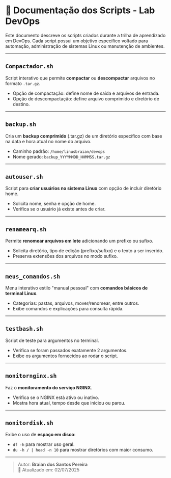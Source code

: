 # 🧾 Documentação dos Scripts - Lab DevOps

Este documento descreve os scripts criados durante a trilha de aprendizado em DevOps. Cada script possui um objetivo específico voltado para automação, administração de sistemas Linux ou manutenção de ambientes.

---

##  `Compactador.sh`
Script interativo que permite **compactar** ou **descompactar** arquivos no formato `.tar.gz`.
- Opção de compactação: define nome de saída e arquivos de entrada.
- Opção de descompactação: define arquivo comprimido e diretório de destino.

---

##  `backup.sh`
Cria um **backup comprimido** (.tar.gz) de um diretório específico com base na data e hora atual no nome do arquivo.
- Caminho padrão: `/home/linusbraian/devops`
- Nome gerado: `backup_YYYYMMDD_HHMMSS.tar.gz`

---

##  `autouser.sh`
Script para **criar usuários no sistema Linux** com opção de incluir diretório home.
- Solicita nome, senha e opção de home.
- Verifica se o usuário já existe antes de criar.

---

## `renamearq.sh`
Permite **renomear arquivos em lote** adicionando um prefixo ou sufixo.
- Solicita diretório, tipo de edição (prefixo/sufixo) e o texto a ser inserido.
- Preserva extensões dos arquivos no modo sufixo.

---

##  `meus_comandos.sh`
Menu interativo estilo "manual pessoal" com **comandos básicos de terminal Linux**.
- Categorias: pastas, arquivos, mover/renomear, entre outros.
- Exibe comandos e explicações para consulta rápida.

---

##  `testbash.sh`
Script de teste para argumentos no terminal.
- Verifica se foram passados exatamente 2 argumentos.
- Exibe os argumentos fornecidos ao rodar o script.

---

##  `monitornginx.sh`
Faz o **monitoramento do serviço NGINX**.
- Verifica se o NGINX está ativo ou inativo.
- Mostra hora atual, tempo desde que iniciou ou parou.

---

##  `monitordisk.sh`
Exibe o uso de **espaço em disco**:
- `df -h` para mostrar uso geral.
- `du -h / | head -n 10` para mostrar diretórios com maior consumo.

---

>  Autor: **Braian dos Santos Pereira**  
> 📅 Atualizado em: 02/07/2025
